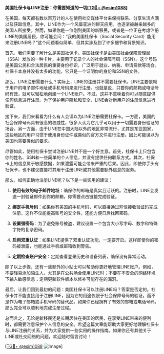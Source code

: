 **美国社保卡与LINE注册：你需要知道的一切[[TG💪+ @esim1088](https://t.me/s/esim1088)]**

在美国，每天都有数以百万计的人在使用社交媒体平台来保持联系、分享生活点滴以及获取信息。其中，LINE作为一个风靡亚洲的聊天应用，也逐渐被越来越多的美国人所接受。然而，如果你是一位刚到美国的新移民，或者是一位正在考虑注册LINE的美国居民，你可能会问：“我的美国社保卡（Social Security Card）能用来注册LINE吗？”这个问题看似简单，但其实涉及到了许多细节和背景知识。

首先，我们需要了解什么是美国社保卡。美国社保卡是由美国社会保障管理局（SSA）发放的一种卡片，主要用于记录个人的社会保障号码（SSN）。这个号码是美国公民和合法居民的重要身份标识，广泛用于就业、纳税、申请贷款等场合。社保卡本身并没有太多的功能，它只是一个证明你的身份和SSN的文件。

那么，LINE注册需要什么？实际上，LINE的注册并不需要社保卡。LINE主要依赖于用户的电子邮件地址或手机号码来进行注册。也就是说，只要你的邮箱或电话号码有效，就可以轻松地创建一个LINE账户。不过，这并不意味着你可以随意提供任何信息进行注册。为了保护用户隐私和安全，LINE会对新用户的注册信息进行验证。

接下来，我们来看看为什么有人会误以为LINE注册需要社保卡。一方面，美国的社会保障号码具有很高的权威性，很多人认为它几乎可以用于一切需要身份验证的场合。另一方面，由于LINE在中国大陆以外的地区非常流行，尤其是东亚国家，这些地区的用户习惯于使用身份证件或类似的官方文件进行注册，因此可能误以为美国也需要类似的要求。

尽管如此，使用社保卡尝试注册LINE并不是一个好主意。首先，社保卡上只包含你的姓名、SSN和一些简单的个人信息，并没有提供任何联系方式。其次，社保卡上的信息属于敏感数据，如果泄露可能会带来严重的后果。因此，即使你手头有社保卡，也不建议直接将其用于注册LINE或其他需要额外信息的服务。

那么，如何正确地注册LINE呢？以下是一些实用的建议：

1. **使用有效的电子邮件地址**：确保你的邮箱是真实且活跃的。注册时，LINE会发送一封验证邮件到你的邮箱，你需要点击链接完成验证。
   
2. **绑定手机号码**：如果你有美国的手机号码，可以直接通过短信接收验证码完成注册。这样不仅能提高账号的安全性，还能方便日后找回密码。

3. **设置强密码**：为了避免账号被盗，建议设置一个包含大小写字母、数字和特殊字符的复杂密码。

4. **启用双重认证**：如果LINE提供了双重认证功能，一定要开启。这样即使你的密码被泄露，也能通过手机或邮箱收到警告。

5. **定期检查账户安全**：定期查看登录历史和设备列表，确保没有异常活动。

除了以上步骤，还有一些额外的小贴士可以帮助你更好地管理LINE账户。例如，不要轻易添加陌生人，尤其是在公共场合使用LINE时；不要在不安全的网络环境下输入敏感信息；定期更新软件版本以修补可能存在的漏洞。

最后，让我们回到最初的问题：美国社保卡可以注册LINE吗？答案是否定的。社保卡并不能直接用于注册LINE，因为它的用途仅限于社会保障号码的验证，而不是作为电子邮箱或手机号码的替代品。如果你已经拥有了有效的邮箱或电话号码，那么完全可以顺利地完成注册过程。

总而言之，无论是新移民还是长期居住在美国的居民，在享受LINE带来的便利时，都需要注意保护个人信息的安全。希望这篇文章能帮助大家更好地理解社保卡与LINE注册的关系，并为大家提供一些实用的操作指南。如果你还有其他关于LINE或社交网络的问题，欢迎随时留言讨论！

[[TG💪+ @esim1088](https://t.me/s/esim1088) ![Image](https://i.postimg.cc/4NQfJmqS/Snipaste-2025-05-13-00-14-12.png)]